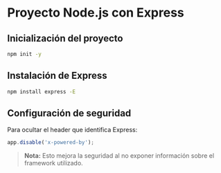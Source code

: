 # Proyecto Node.js con Express

## Inicialización del proyecto

```bash
npm init -y
```

## Instalación de Express

```bash
npm install express -E
```

## Configuración de seguridad

Para ocultar el header que identifica Express:

```javascript
app.disable('x-powered-by');
```

> **Nota:** Esto mejora la seguridad al no exponer información sobre el framework utilizado.